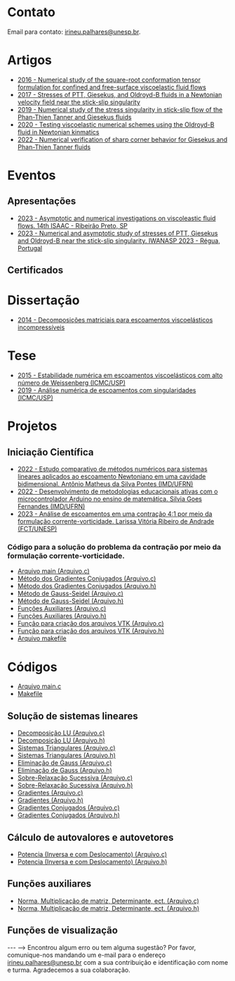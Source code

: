 <!-- # Informações Gerais
As informações sobre a oferta da disciplina no período 2020.2 podem ser lidas no [Plano de Curso](https://drive.google.com/file/d/1P5gzhI-wrO_lZKLjTi2-reVs7j3ia8bb/view?usp=sharing). Uma live de dúvidas sobre esse plano pode ser assistida [aqui](https://drive.google.com/drive/folders/1H70yHhUw56rLBTXCzbOfJ-ODy1v9OkPd?usp=sharing). -->

# Contato
Email para contato: [irineu.palhares@unesp.br](mailto:irineu.palhares@unesp.br).

# Artigos
- [2016 - Numerical study of the square-root conformation tensor formulation for confined and free-surface viscoelastic fluid flows](materiais/2016_Square_Root_Stabilization.pdf)
- [2017 - Stresses of PTT, Giesekus, and Oldroyd-B fluids in a Newtonian velocity field near the stick-slip singularity](materiais/2017_Stick_Slip_Asymptotic_OldB_Newtonian.pdf)
- [2019 - Numerical study of the stress singularity in stick-slip flow of the Phan-Thien Tanner and Giesekus fluids](materiais/2019_Stick_Slip_Numerics.pdf)
- [2020 - Testing viscoelastic numerical schemes using the Oldroyd-B fluid in Newtonian kinmatics](materiais/2020_OldB_Newtonian_Velocity.pdf)
- [2022 - Numerical verification of sharp corner behavior for Giesekus and Phan-Thien Tanner fluids](materiais/2022_Numerical_Verification.pdf)


# Eventos

## Apresentações
- [2023 - Asymptotic and numerical investigations on viscoleastic fluid flows. 14th ISAAC - Ribeirão Preto, SP](materiais/2023_14thISAAC.pdf)
- [2023 - Numerical and asymptotic study of stresses of PTT, Giesekus and Oldroyd-B near the stick-slip singularity. IWANASP 2023 - Régua, Portugal](materiais/IWANASP_2023.pdf)

## Certificados

# Dissertação
- [2014 - Decomposições matriciais para escoamentos viscoelásticos incompressíveis](materiais/2014_Irineu_Minha_Dissertacao.pdf)

# Tese
- [2015 - Estabilidade numérica em escoamentos viscoelásticos com alto número de Weissenberg (ICMC/USP)](materiais/2015_Irineu_Qualificacao_Doutorado.pdf)
- [2019 - Análise numérica de escoamentos com singularidades (ICMC/USP)](materiais/2019_IrineuLopesPalharesJunior_revisada.pdf)

# Projetos

## Iniciação Científica
- [2022 - Estudo comparativo de métodos numéricos para sistemas lineares aplicados ao escoamento Newtoniano em uma cavidade bidimensional. Antônio Matheus da Silva Pontes (IMD/UFRN)](materiais/2022_AntonioMatheusPontes.pdf)
- [2022 - Desenvolvimento de metodologias educacionais ativas com o microcontrolador Arduino no ensino de matemática. Silvia Goes Fernandes (IMD/UFRN)](materiais/2022_Arduino.pdf)
- [2023 - Análise de escoamentos em uma contração 4:1 por meio da formulação corrente-vorticidade. Larissa Vitória Ribeiro de Andrade (FCT/UNESP)](materiais/PlanoTrabalhoIC.pdf)
### Código para a solução do problema da contração por meio da formulação corrente-vorticidade.
- [Arquivo main (Arquivo.c)](2023_Larissa_IC/main.c)
- [Método dos Gradientes Conjugados (Arquivo.c)](2023_Larissa_IC/ConjugateGradientMethod.c)
- [Método dos Gradientes Conjugados (Arquivo.h)](2023_Larissa_IC/ConjugateGradientMethod.h)
- [Método de Gauss-Seidel (Arquivo.c)](2023_Larissa_IC/GaussSeidel.c)
- [Método de Gauss-Seidel (Arquivo.h)](2023_Larissa_IC/GaussSeidel.h)
- [Funções Auxiliares (Arquivo.c)](2023_Larissa_IC/FuncoesAuxiliares.c)
- [Funções Auxiliares (Arquivo.h)](2023_Larissa_IC/FuncoesAuxiliares.h)
- [Função para criação dos arquivos VTK (Arquivo.c)](2023_Larissa_IC/Visualizacao.c)
- [Função para criação dos arquivos VTK (Arquivo.h)](2023_Larissa_IC/Visualizacao.h)
- [Arquivo makefile](2023_Larissa_IC/makefile)

# Códigos
- [Arquivo main.c](materiais/main.c)
- [Makefile](/materiais/makefile)
  
## Solução de sistemas lineares
- [Decomposição LU (Arquivo.c)](materiais/LUdecomposition.c)
- [Decomposição LU (Arquivo.h)](materiais/LUdecomposition.h)
- [Sistemas Triangulares (Arquivo.c)](materiais/SistemasTriangulares.c)
- [Sistemas Triangulares (Arquivo.h)](materiais/SistemasTriangulares.h)
- [Eliminação de Gauss (Arquivo.c)](materiais/GaussianElimination.c)
- [Eliminação de Gauss (Arquivo.h)](materiais/GaussianElimination.h)
- [Sobre-Relaxação Sucessiva (Arquivo.c)](materiais/SOR.c)
- [Sobre-Relaxação Sucessiva (Arquivo.h)](materiais/SOR.h)
- [Gradientes (Arquivo.c)](materiais/GradientMethod.c)
- [Gradientes (Arquivo.h)](materiais/GradientMethod.h)
- [Gradientes Conjugados (Arquivo.c)](materiais/ConjugateGradientMethod.c)
- [Gradientes Conjugados (Arquivo.h)](materiais/ConjugateGradientMethod.h)
  
## Cálculo de autovalores e autovetores
- [Potencia (Inversa e com Deslocamento) (Arquivo.c)](materiais/MetodoPotencia.c)
- [Potencia (Inversa e com Deslocamento) (Arquivo.h)](materiais/MetodoPotencia.h)

## Funções auxiliares
- [Norma, Multiplicação de matriz, Determinante, ect. (Arquivo.c)](materiais/FuncoesAuxiliares.c)
- [Norma, Multiplicação de matriz, Determinante, ect. (Arquivo.h)](materiais/FuncoesAuxiliares.h)

## Funções de visualização

--- -->
Encontrou algum erro ou tem alguma sugestão? Por favor, comunique-nos mandando um e-mail para o endereço [irineu.palhares@unesp.br](mailto:irineu.palhares@unesp.br) com a sua contribuição e identificação com nome e turma. Agradecemos a sua colaboração.
